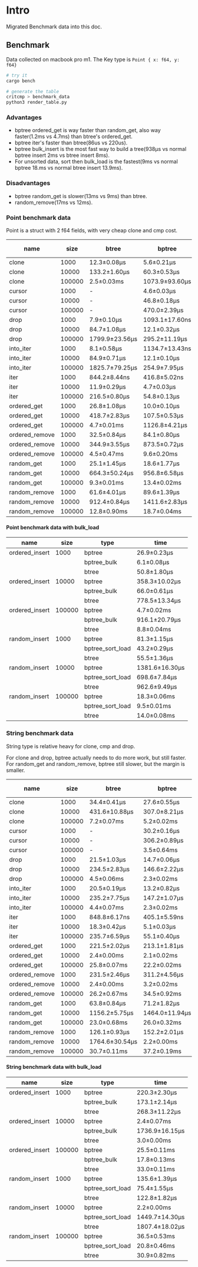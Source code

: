 # Intro

Migrated Benchmark data into this doc.

## Benchmark

Data collected on macbook pro m1. The Key type is `Point { x: f64, y: f64}`

```bash
# try it
cargo bench

# generate the table
critcmp > benchmark_data 
python3 render_table.py

```

### Advantages

* bptree ordered_get is way faster than random_get, also way faster(1.2ms vs 4.7ms) than btree's ordered_get.
* bptree iter's faster than btree(86us vs 220us).
* bptree bulk_insert is the most fast way to build a tree(938µs vs normal bptree insert 2ms vs btree insert 8ms).
* For unsorted data, sort then bulk_load is the fastest(9ms vs normal bptree 18.ms vs normal btree insert 13.9ms).

### Disadvantages

* bptree random_get is slower(13ms vs 9ms) than btree.
* random_remove(17ms vs 12ms).

### Point benchmark data

Point is a struct with 2 f64 fields, with very cheap clone and cmp cost.

| name | size | btree | bptree | speed factor |
| - | - | - | - | - |
| clone | 1000 | 12.3±0.08µs | 5.6±0.21µs | 2.20 |
| clone | 10000 | 133.2±1.60µs | 60.3±0.53µs | 2.21 |
| clone | 100000 | 2.5±0.03ms | 1073.9±93.60µs | 2.33 |
| cursor | 1000 | - | 4.6±0.03µs | - |
| cursor | 10000 | - | 46.8±0.18µs | - |
| cursor | 100000 | - | 470.0±2.39µs | - |
| drop | 1000 | 7.9±0.10µs | 1093.1±17.60ns | 7.23 |
| drop | 10000 | 84.7±1.08µs | 12.1±0.32µs | 7.00 |
| drop | 100000 | 1799.9±23.56µs | 295.2±11.19µs | 6.10 |
| into_iter | 1000 | 8.1±0.58µs | 1134.7±13.43ns | 7.14 |
| into_iter | 10000 | 84.9±0.71µs | 12.1±0.10µs | 7.02 |
| into_iter | 100000 | 1825.7±79.25µs | 254.9±7.95µs | 7.16 |
| iter | 1000 | 844.2±8.44ns | 416.8±5.02ns | 2.03 |
| iter | 10000 | 11.9±0.29µs | 4.7±0.03µs | 2.53 |
| iter | 100000 | 216.5±0.80µs | 54.8±0.13µs | 3.95 |
| ordered_get | 1000 | 26.8±1.08µs | 10.0±0.10µs | 2.68 |
| ordered_get | 10000 | 418.7±2.83µs | 107.5±0.53µs | 3.89 |
| ordered_get | 100000 | 4.7±0.01ms | 1126.8±4.21µs | 4.17 |
| ordered_remove | 1000 | 32.5±0.84µs | 84.1±0.80µs | 0.39 |
| ordered_remove | 10000 | 344.9±3.55µs | 873.5±0.72µs | 0.39 |
| ordered_remove | 100000 | 4.5±0.47ms | 9.6±0.20ms | 0.47 |
| random_get | 1000 | 25.1±1.45µs | 18.6±1.77µs | 1.35 |
| random_get | 10000 | 664.3±50.24µs | 956.8±6.58µs | 0.69 |
| random_get | 100000 | 9.3±0.01ms | 13.4±0.02ms | 0.69 |
| random_remove | 1000 | 61.6±4.01µs | 89.6±1.39µs | 0.69 |
| random_remove | 10000 | 912.4±0.84µs | 1411.6±2.83µs | 0.65 |
| random_remove | 100000 | 12.8±0.90ms | 18.7±0.04ms | 0.68 |

#### Point benchmark data with bulk_load

| name | size | type | time |
| - | - | - | - |
| ordered_insert | 1000 | bptree | 26.9±0.23µs
|  |  | bptree_bulk | 6.1±0.08µs
|  |  | btree | 50.8±1.80µs
| ordered_insert | 10000 | bptree | 358.3±10.02µs
|  |  | bptree_bulk | 66.0±0.61µs
|  |  | btree | 778.5±13.34µs
| ordered_insert | 100000 | bptree | 4.7±0.02ms
|  |  | bptree_bulk | 916.1±20.79µs
|  |  | btree | 8.8±0.04ms
| random_insert | 1000 | bptree | 81.3±1.15µs
|  |  | bptree_sort_load | 43.2±0.29µs
|  |  | btree | 55.5±1.36µs
| random_insert | 10000 | bptree | 1381.6±16.30µs
|  |  | bptree_sort_load | 698.6±7.84µs
|  |  | btree | 962.6±9.49µs
| random_insert | 100000 | bptree | 18.3±0.06ms
|  |  | bptree_sort_load | 9.5±0.01ms
|  |  | btree | 14.0±0.08ms

### String benchmark data

String type is relative heavy for clone, cmp and drop.

For clone and drop, bptree actually needs to do more work, but still faster.
For random_get and random_remove, bptree still slower, but the margin is smaller.

| name | size | btree | bptree | speed factor |
| - | - | - | - | - |
| clone | 1000 | 34.4±0.41µs | 27.6±0.55µs | 1.25 |
| clone | 10000 | 431.6±10.88µs | 307.0±8.21µs | 1.41 |
| clone | 100000 | 7.2±0.07ms | 5.2±0.02ms | 1.38 |
| cursor | 1000 | - | 30.2±0.16µs | - |
| cursor | 10000 | - | 306.2±0.89µs | - |
| cursor | 100000 | - | 3.5±0.64ms | - |
| drop | 1000 | 21.5±1.03µs | 14.7±0.06µs | 1.46 |
| drop | 10000 | 234.5±2.83µs | 146.6±2.22µs | 1.60 |
| drop | 100000 | 4.5±0.06ms | 2.3±0.02ms | 1.96 |
| into_iter | 1000 | 20.5±0.19µs | 13.2±0.82µs | 1.55 |
| into_iter | 10000 | 235.2±7.75µs | 147.2±1.07µs | 1.60 |
| into_iter | 100000 | 4.4±0.07ms | 2.3±0.02ms | 1.91 |
| iter | 1000 | 848.8±6.17ns | 405.1±5.59ns | 2.10 |
| iter | 10000 | 18.3±0.42µs | 5.1±0.03µs | 3.59 |
| iter | 100000 | 235.7±6.59µs | 55.1±0.40µs | 4.28 |
| ordered_get | 1000 | 221.5±2.02µs | 213.1±1.81µs | 1.04 |
| ordered_get | 10000 | 2.4±0.00ms | 2.1±0.02ms | 1.14 |
| ordered_get | 100000 | 25.8±0.07ms | 22.2±0.02ms | 1.16 |
| ordered_remove | 1000 | 231.5±2.46µs | 311.2±4.56µs | 0.74 |
| ordered_remove | 10000 | 2.4±0.00ms | 3.2±0.02ms | 0.75 |
| ordered_remove | 100000 | 26.2±0.67ms | 34.5±0.92ms | 0.76 |
| random_get | 1000 | 63.8±0.84µs | 71.2±1.82µs | 0.90 |
| random_get | 10000 | 1156.2±5.75µs | 1464.0±11.94µs | 0.79 |
| random_get | 100000 | 23.0±0.68ms | 26.0±0.32ms | 0.88 |
| random_remove | 1000 | 126.1±0.93µs | 152.2±2.01µs | 0.83 |
| random_remove | 10000 | 1764.6±30.54µs | 2.2±0.00ms | 0.80 |
| random_remove | 100000 | 30.7±0.11ms | 37.2±0.19ms | 0.83 |

#### String benchmark data with bulk_load

| name | size | type | time |
| - | - | - | - |
| ordered_insert | 1000 | bptree | 220.3±2.30µs
|  |  | bptree_bulk | 173.1±2.14µs
|  |  | btree | 268.3±11.22µs
| ordered_insert | 10000 | bptree | 2.4±0.07ms
|  |  | bptree_bulk | 1736.9±16.15µs
|  |  | btree | 3.0±0.00ms
| ordered_insert | 100000 | bptree | 25.5±0.11ms
|  |  | bptree_bulk | 17.8±0.13ms
|  |  | btree | 33.0±0.11ms
| random_insert | 1000 | bptree | 135.6±1.39µs
|  |  | bptree_sort_load | 75.4±1.55µs
|  |  | btree | 122.8±1.82µs
| random_insert | 10000 | bptree | 2.2±0.00ms
|  |  | bptree_sort_load | 1449.7±14.30µs
|  |  | btree | 1807.4±18.02µs
| random_insert | 100000 | bptree | 36.5±0.53ms
|  |  | bptree_sort_load | 20.8±0.46ms
|  |  | btree | 30.9±0.82ms
